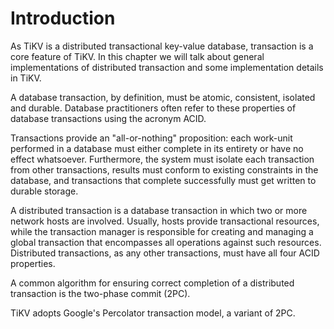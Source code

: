 # Introduction

As TiKV is a distributed transactional key-value database, transaction is a core feature of TiKV. In this chapter we will talk about general implementations of distributed transaction and some implementation details in TiKV.

A database transaction, by definition, must be atomic, consistent, isolated and durable. Database practitioners often refer to these properties of database transactions using the acronym ACID.

Transactions provide an "all-or-nothing" proposition: each work-unit performed in a database must either complete in its entirety or have no effect whatsoever. Furthermore, the system must isolate each transaction from other transactions, results must conform to existing constraints in the database, and transactions that complete successfully must get written to durable storage.

A distributed transaction is a database transaction in which two or more network hosts are involved. Usually, hosts provide transactional resources, while the transaction manager is responsible for creating and managing a global transaction that encompasses all operations against such resources. Distributed transactions, as any other transactions, must have all four ACID properties.

A common algorithm for ensuring correct completion of a distributed transaction is the two-phase commit (2PC).

TiKV adopts Google's Percolator transaction model, a variant of 2PC.